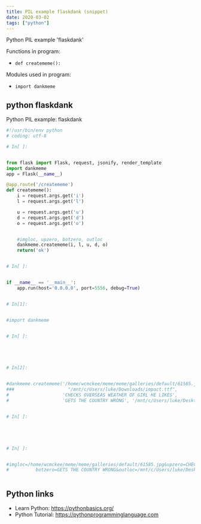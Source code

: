 ```yaml
---
title: PIL example flaskdank (snippet)
date: 2020-03-02
tags: ["python"]
---
```

Python PIL example 'flaskdank'

Functions in program: 
* `def creatememe():`

Modules used in program: 
* `import dankmeme`

## python flaskdank

Python PIL example: flaskdank

```python
#!/usr/bin/env python
# coding: utf-8

# In[ ]:


from flask import Flask, request, jsonify, render_template
import dankmeme
app = Flask(__name__)

@app.route('/creatememe')
def creatememe():
    i = request.args.get('i')
    l = request.args.get('l')

    u = request.args.get('u')
    d = request.args.get('d')
    o = request.args.get('o')


    #imgloc, upzero, botzero, outloc
    dankmeme.creatememe(i, l, u, d, o)
    return('ok')


# In[ ]:


if __name__ == '__main__':
    app.run(host='0.0.0.0', port=5556, debug=True) 


# In[1]:


#import dankmeme


# In[ ]:





# In[2]:


#dankmeme.creatememe('/home/wcmckee/meme/meme/galleries/default/61585.jpg', 
###                    "/mnt/c/Users/luke/Downloads/impact.ttf",
#                    'CHECKS OVERSEAS WEATHER OF GIRL HE LIKES',
#                    'GETS THE COUNTRY WRONG', '/mnt/c/Users/luke/Desktop/t2.jpg')


# In[ ]:





# In[ ]:


#imgloc=/home/wcmckee/meme/meme/galleries/default/61585.jpg&upzero=CHECKS OVERSEAS WEATHER OF GIRL HE LIKES&
#          botzero=GETS THE COUNTRY WRONG&outloc=/mnt/c/Users/luke/Desktop/testies.jpg'



```

## Python links

- Learn Python: https://pythonbasics.org/
- Python Tutorial: https://pythonprogramminglanguage.com
